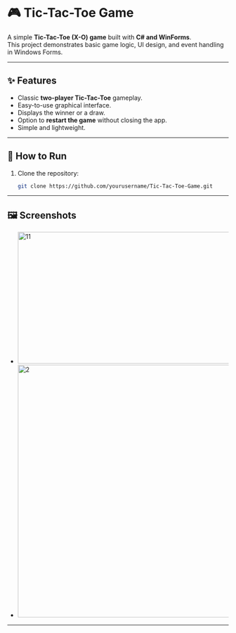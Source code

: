# 🎮 Tic-Tac-Toe Game

A simple **Tic-Tac-Toe (X-O) game** built with **C# and WinForms**.  
This project demonstrates basic game logic, UI design, and event handling in Windows Forms.

---

## ✨ Features
- Classic **two-player Tic-Tac-Toe** gameplay.
- Easy-to-use graphical interface.
- Displays the winner or a draw.
- Option to **restart the game** without closing the app.
- Simple and lightweight.

---

## 🚀 How to Run
1. Clone the repository:
   ```bash
   git clone https://github.com/yourusername/Tic-Tac-Toe-Game.git

---

## 🖼️ Screenshots
- <img width="600" height="300" alt="11" src="https://github.com/user-attachments/assets/4e4f4ff4-7d11-448c-8c88-f4299c447aa2" />

- <img width="900" height="575" alt="2" src="https://github.com/user-attachments/assets/e1d1de89-75d4-488f-8511-f9c5f9fa3905" />
---

   
